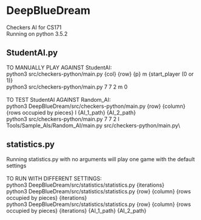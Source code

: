 # DeepBlueDream
Checkers AI for CS171\
Running on python 3.5.2
## StudentAI.py
TO MANUALLY PLAY AGAINST StudentAI:\
python3 src/checkers-python/main.py {col} {row} {p} m {start_player (0 or 1)}\
python3 src/checkers-python/main.py 7 7 2 m 0\
\
TO TEST StudentAI AGAINST Random_AI:\
python3 DeepBlueDream/src/checkers-python/main.py {row} {column} {rows occupied by pieces} l {AI_1_path} {AI_2_path}\
python3 src/checkers-python/main.py 7 7 2 l Tools/Sample_AIs/Random_AI/main.py src/checkers-python/main.py\

## statistics.py
Running statistics.py with no arguments will play one game with the default settings\
\
TO RUN WITH DIFFERENT SETTINGS:\
python3 DeepBlueDream/src/statistics/statistics.py {iterations}\
python3 DeepBlueDream/src/statistics/statistics.py {row} {column} {rows occupied by pieces} {iterations}\
python3 DeepBlueDream/src/statistics/statistics.py {row} {column} {rows occupied by pieces} {iterations} {AI_1_path} {AI_2_path}
